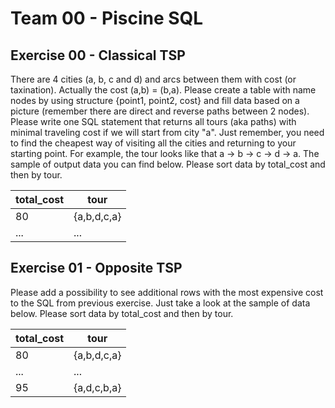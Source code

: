 # Team 00 - Piscine SQL

## Exercise 00 - Classical TSP

There are 4 cities (a, b, c and d) and arcs between them with cost (or taxination). Actually the cost (a,b) = (b,a).
Please create a table with name nodes by using structure {point1, point2, cost} and fill data based on a picture (remember there are direct and reverse paths between 2 nodes).
Please write one SQL statement that returns all tours (aka paths) with minimal traveling cost if we will start from city "a".
Just remember, you need to find the cheapest way of visiting all the cities and returning to your starting point. For example, the tour looks like that a -> b -> c -> d -> a.
The sample of output data you can find below. Please sort data by total_cost and then by tour.

| total_cost | tour |
| ------ | ------ |
| 80 | {a,b,d,c,a} |
| ... | ... |

## Exercise 01 - Opposite TSP

Please add a possibility to see additional rows with the most expensive cost to the SQL from previous exercise. Just take a look at the sample of data below. Please sort data by total_cost and then by tour.

| total_cost | tour |
| ------ | ------ |
| 80 | {a,b,d,c,a} |
| ... | ... |
| 95 | {a,d,c,b,a} |
